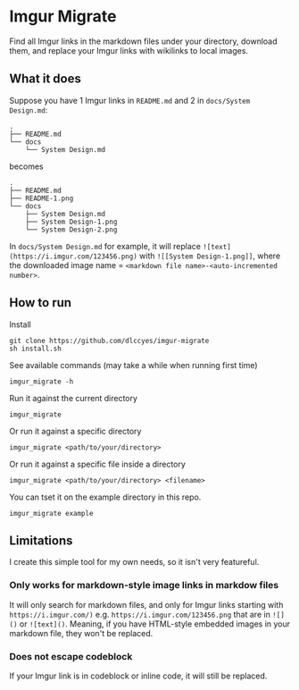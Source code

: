 # Imgur Migrate

Find all Imgur links in the markdown files under your directory, download them, and replace your Imgur links with wikilinks to local images.

## What it does

Suppose you have 1 Imgur links in `README.md` and 2 in `docs/System Design.md`:

```
.
├── README.md
└── docs
    └── System Design.md
```

becomes

```
.
├── README.md
├── README-1.png
└── docs
    ├── System Design.md
    ├── System Design-1.png
    └── System Design-2.png
```

In `docs/System Design.md` for example, it will replace `![text](https://i.imgur.com/123456.png)` with `![[System Design-1.png]]`, where the downloaded image name = `<markdown file name>-<auto-incremented number>`.

## How to run

Install

```
git clone https://github.com/dlccyes/imgur-migrate
sh install.sh
```

See available commands (may take a while when running first time)

```
imgur_migrate -h
```

Run it against the current directory

```
imgur_migrate
```

Or run it against a specific directory

```
imgur_migrate <path/to/your/directory>
```

Or run it against a specific file inside a directory

```
imgur_migrate <path/to/your/directory> <filename>
```

You can tset it on the example directory in this repo.

```
imgur_migrate example
```

## Limitations

I create this simple tool for my own needs, so it isn't very featureful.

### Only works for markdown-style image links in markdow files

It will only search for markdown files, and only for Imgur links starting with `https://i.imgur.com/)` e.g. `https://i.imgur.com/123456.png` that are in `![]()` or `![text]()`. Meaning, if you have HTML-style embedded images in your markdown file, they won't be replaced.

### Does not escape codeblock

If your Imgur link is in codeblock or inline code, it will still be replaced.
